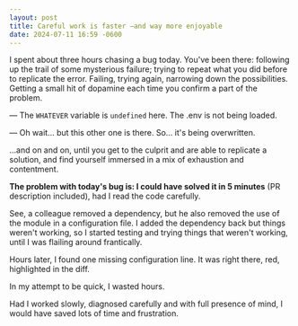 ```yaml
---
layout: post
title: Careful work is faster —and way more enjoyable
date: 2024-07-11 16:59 -0600
---
```


I spent about three hours chasing a bug today. You've been there: following up the trail of some mysterious failure; trying to repeat what you did before to replicate the error. Failing, trying again, narrowing down the possibilities. Getting a small hit of dopamine each time you confirm a part of the problem.

— The `WHATEVER` variable is `undefined` here. The .env is not being loaded.

— Oh wait... but this other one is there. So... it's being overwritten.

...and on and on, until you get to the culprit and are able to replicate a solution, and find yourself immersed in a mix of exhaustion and contentment.

**The problem with today's bug is: I could have solved it in 5 minutes** (PR description included), had I read the code carefully.

See, a colleague removed a dependency, but he also removed the use of the module in a configuration file. I added the dependency back but things weren't working, so I started testing and trying things that weren't working, until I was flailing around frantically. 

Hours later, I found one missing configuration line. It was right there, red, highlighted in the diff.

In my attempt to be quick, I wasted hours.

Had I worked slowly, diagnosed carefully and with full presence of mind, I would have saved lots of time and frustration.
